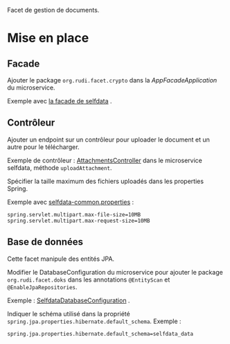 Facet de gestion de documents.

# Mise en place

## Facade

Ajouter le package `org.rudi.facet.crypto` dans la *AppFacadeApplication* du microservice.

Exemple
avec [la facade de selfdata](../../rudi-microservice/rudi-microservice-selfdata/rudi-microservice-selfdata-facade/src/main/java/org/rudi/microservice/selfdata/facade/AppFacadeApplication.java)
.

## Contrôleur

Ajouter un endpoint sur un contrôleur pour uploader le document et un autre pour le télécharger.

Exemple de contrôleur :
[AttachmentsController](../../rudi-microservice/rudi-microservice-selfdata/rudi-microservice-selfdata-facade/src/main/java/org/rudi/microservice/selfdata/facade/controller/AttachmentsController.java)
dans le microservice selfdata, méthode `uploadAttachment`.

Spécifier la taille maximum des fichiers uploadés dans les properties Spring.

Exemple
avec [selfdata-common.properties](../../rudi-microservice/rudi-microservice-selfdata/rudi-microservice-selfdata-facade/src/main/resources/selfdata/selfdata-common.properties) :

```properties
spring.servlet.multipart.max-file-size=10MB
spring.servlet.multipart.max-request-size=10MB
```

## Base de données

Cette facet manipule des entités JPA.

Modifier le DatabaseConfiguration du microservice pour ajouter le package `org.rudi.facet.doks` dans les
annotations `@EntityScan` et `@EnableJpaRepositories`.

Exemple : [SelfdataDatabaseConfiguration](../../rudi-microservice/rudi-microservice-selfdata/rudi-microservice-selfdata-service/src/main/java/org/rudi/microservice/selfdata/service/config/SelfdataDatabaseConfiguration.java)
.

Indiquer le schéma utilisé dans la propriété `spring.jpa.properties.hibernate.default_schema`. Exemple :

```properties
spring.jpa.properties.hibernate.default_schema=selfdata_data
```
